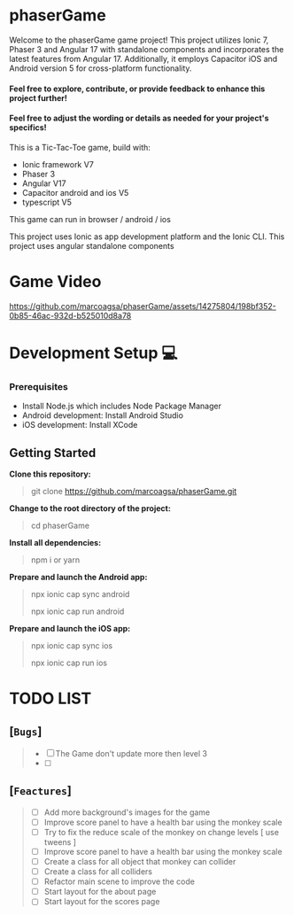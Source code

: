 # phaserGame

Welcome to the phaserGame game project! This project utilizes Ionic 7, Phaser 3 and Angular 17 with standalone components and incorporates the latest features from Angular 17. Additionally, it employs Capacitor iOS and Android version 5 for cross-platform functionality.

#### Feel free to explore, contribute, or provide feedback to enhance this project further!

#### Feel free to adjust the wording or details as needed for your project's specifics!

This is a Tic-Tac-Toe game, build with:

- Ionic framework V7
- Phaser 3
- Angular V17
- Capacitor android and ios V5
- typescript V5

This game can run in browser / android / ios

This project uses Ionic as app development platform and the Ionic CLI.
This project uses angular standalone components

# Game Video

https://github.com/marcoagsa/phaserGame/assets/14275804/198bf352-0b85-46ac-932d-b525010d8a78

# Development Setup 💻

### Prerequisites

- Install Node.js which includes Node Package Manager
- Android development: Install Android Studio
- iOS development: Install XCode

## Getting Started

**Clone this repository:**

> git clone https://github.com/marcoagsa/phaserGame.git

**Change to the root directory of the project:**

> cd phaserGame

**Install all dependencies:**

> npm i or yarn

**Prepare and launch the Android app:**

> npx ionic cap sync android
>
> npx ionic cap run android

**Prepare and launch the iOS app:**

> npx ionic cap sync ios
>
> npx ionic cap run ios

# TODO LIST

## [`Bugs`]

> - [ ] The Game don't update more then level 3
> - [ ]

## [`Feactures`]

> - [ ] Add more background's images for the game
> - [ ] Improve score panel to have a health bar using the monkey scale
> - [ ] Try to fix the reduce scale of the monkey on change levels [ use tweens ]
> - [ ] Improve score panel to have a health bar using the monkey scale
> - [ ] Create a class for all object that monkey can collider
> - [ ] Create a class for all colliders
> - [ ] Refactor main scene to improve the code
> - [ ] Start layout for the about page
> - [ ] Start layout for the scores page
